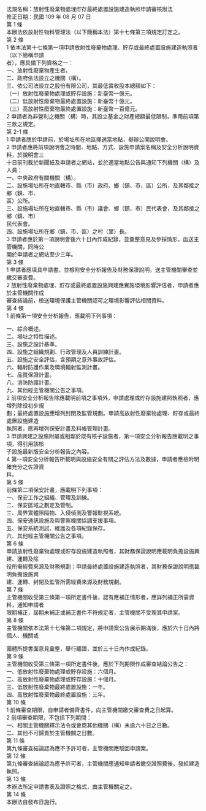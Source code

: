 法規名稱：放射性廢棄物處理貯存最終處置設施建造執照申請審核辦法  
修正日期：民國 109 年 08 月 07 日  
第 1 條  
本辦法依放射性物料管理法（以下簡稱本法）第十七條第三項規定訂定之。  
第 2 條  
1 依本法第十七條第一項申請放射性廢棄物處理、貯存或最終處置設施建造執照者（以下簡稱申請  
者），應具備下列資格之一：  
一、放射性廢棄物產生者。  
二、政府依法設立之機關（構）。  
三、依公司法設立之股份有限公司，其最低實收股本總額如下：  
（一）放射性廢棄物處理或貯存設施：新臺幣一億元。  
（二）低放射性廢棄物最終處置設施：新臺幣十億元。  
（三）高放射性廢棄物最終處置設施：新臺幣一百億元。  
2 申請者為非營利之機關（構）時，其設立基金之財產總額最低限制，準用前項第三款之規定。  
第 2-1 條  
1 申請者應於申請前，於場址所在地區擇適當地點，舉辦公開說明會。  
2 申請者應將前項說明會之時間、地點、方式、設施申請案名稱及安全分析說明資料，於說明會三  
十日前刊載於新聞紙及申請者之網站，並於適當地點公告與通知下列機關（構）及人員：  
一、中央政府有關機關（構）。  
二、設施場址所在地直轄市、縣（市）政府、鄉（鎮、市、區）公所，及其鄰接之鄉（鎮、市、  
區）公所。  
三、設施場址所在地直轄市、縣（市）議會、鄉（鎮、市）民代表會，及其鄰接之鄉（鎮、市）  
民代表會。  
四、設施場址所在鄉（鎮、市、區）之村（里）長。  
3 申請者應於第一項說明會後六十日內作成紀錄，並彙整意見及參採情形，函送主管機關，同時公  
開於申請者之網站至少三年。  
第 3 條  
1 申請者應填具申請書，並檢附安全分析報告及財務保證說明，送主管機關審查並繳交審查費。  
2 放射性廢棄物處理、貯存或最終處置設施興建應實施環境影響評估者，申請者應於主管機關作成  
審查結論前，檢送環境保護主管機關認可之環境影響評估相關資料。  
第 4 條  
1 前條第一項安全分析報告，應載明下列事項：  


一、綜合概述。  
二、場址之特性描述。  
三、設施之設計基準。  
四、設施之組織規劃、行政管理及人員訓練計畫。  
五、設施之安全評估，含預期之意外事故評估。  
六、輻射防護作業及環境輻射監測計畫。  
七、品質保證計畫。  
八、消防防護計畫。  
九、其他經主管機關公告之事項。  
2 前項安全分析報告除應載明前項之事項外，申請處理或貯存設施建照執照者，應增列除役初步規  
劃；最終處置設施應增列封閉及監管規劃。申請高放射性廢棄物處理、貯存或最終處置設施建造  
執照者，應再增列保安計畫及料帳管理計畫。  
3 申請興建之設施附屬或相鄰於既有核子設施者，第一項安全分析報告應載明之事項，得引用該核  
子設施最新版安全分析報告之內容。  
4 第一項安全分析報告所載明與設施安全有關之評估方法及數據，申請者應檢附明確充分之佐證資  
料。  
第 5 條  
前條第二項保安計畫，應載明下列事項：  
一、保安工作之組織、管理及訓練。  
二、保安區域之劃定及管制。  
三、周界實體阻隔物、入侵偵測及警報監視系統。  
四、保安通訊設施及與警察機關協調支援事項。  
五、保安系統測試、維護及各項紀錄保存。  
六、其他經主管機關公告之事項。  
第 6 條  
申請放射性廢棄物處理或貯存設施建造執照者，其財務保證說明應載明負擔設施興建、運轉及除  
役所需經費來源及財務規劃；申請最終處置設施建造執照者，其財務保證說明應載明負擔設施興  
建、運轉、封閉及監管所需經費來源及財務規劃。  
第 7 條  
主管機關收受第三條第一項所定書件後，認有應補正情形者，應詳列補正所需資料，通知申請者  
限期補正，屆期未補正或補正書件不符規定者，主管機關不受理其申請案。  
第 8 條  
主管機關依本法第十七條第二項規定，將申請案公告展示期滿後，應於六十日內將個人、機關或  


團體所提書面意見彙整，舉行聽證，並於三十日內作成紀錄。  
第 9 條  
主管機關收受第三條第一項所定書件後，應於下列期限作成審查結論公告之：  
一、低放射性廢棄物處理或貯存設施：六個月。  
二、高放射性廢棄物處理或貯存設施：十個月。  
三、低放射性廢棄物最終處置設施：一年。  
四、高放射性廢棄物最終處置設施：三年。  
第 10 條  
1 前條審查期限，自申請者備齊書件，向主管機關繳交審查費之日起算。  
2 前項審查期限，不包括下列期間：  
一、相關主管機關釋示法令或會商其他機關（構）未逾六十日之日數。  
二、其他不可歸責於主管機關之日數。  
第 11 條  
第九條審查結論認為應不予許可者，主管機關應駁回申請案。  
第 12 條  
第九條審查結論認為應予許可者，主管機關應通知申請者繳交證照費後，發給建造執照。  
第 13 條  
本辦法所定申請書表及證照之格式，由主管機關定之。  
第 14 條  
本辦法自發布日施行。  


